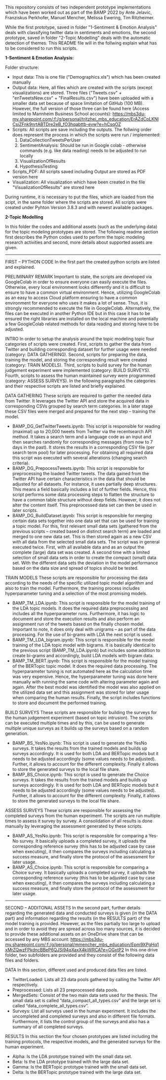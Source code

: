 This repository consists of two independent prototype implementations which have been worked out as part of the BAMP 2022 by Ante Jelavic, Franziskus Perkhofer, Manuel Mencher, Melissa Ewering, Tim Ritzheimer.

While the first prototype, saved in folder "1-Sentiment & Emotion Analysis" deals with classifying twitter data in sentiments and emotions, the second prototype, saved in folder "2-Topic Modelling" deals with the automatic detection of themes. This README file will in the follwing explain what has to be considered to run this scripts.

**1-Sentiment & Emotion Analysis:**

Folder structure:
- Input data: This is one file ("Demographics.xls") which has been created manually
- Output data: Here, all files which are created with the scripts (except visualizations) are stored. Three files ("Tweets.csv" + "enTweetsNew.csv" + "FinalResults.csv") have been uploaded with a smaller data set because of space limitation of GitHub (100 MB). However, the full version of those three can be found here (Access limited to Mannheim Business School accounts): https://mbs3du-my.sharepoint.com/:f:/g/personal/tritzhei_mbs_education/ErAZdCpLKNlCsiZFnk9nrtABTDre2eB_fO3hqabttb-evw?e=hCsqOZ 
- Scripts: All scripts are save including the outputs. The follwing order does represent the process in which the scripts were run / implemented:
    1. DataCollectionTweetsPerUser
    2. SentimentAnalysis: Should be run in Google colab - otherwise commands (e.g. like data reading) needs to be adjusted to run locally
    3. VisualizationOfResults
    4. HypothesisTesting
- Scripts_PDF: All scripts saved including Output are stored as PDF version here
- Visualization: All visualization which have been created in the file "VisualizationOfResults" are stored here

During runtime, it is necessary to put the files, which are loaded from the scipt, in the same folder where the scripts are stored. 
All scripts were created under Pyhton Version 3.8.3 and with newest available packages. 

**2-Topic Modelling**

In this folder the codes and additional assets (such as the underlying data) for the topic modeling prototypes are stored.
The following readme section first describes the Python codes used to perform the topic modeling research activities and second, more details about supported assets are given.

--------------------------------------------------------------
FIRST – PYTHON CODE
In the first part the created python scripts are listed and explained.

PRELIMINARY REMARK
Important to state, the scripts are developed via GoogleColab in order to ensure everyone can easily execute the files. Otherwise, every local environment looks differently and it is difficult to ensure to have a common virtual environment. Hence, utilizing GoogleColab as an easy to access Cloud platform ensuring to have a common environment for everyone who uses it makes a lot of sense. Thus, it is strongly recommended to execute the file in GoogleColab. Alternatively, the files can be executed in another Python IDE but in this case it has to be ensured the right libraries are installed on the local machine and potentially a few GoogleColab related methods for data reading and storing have to be adjusted.

INTRO
In order to setup the analysis around the topic modeling topic four categories of scripts were created.
First, scripts to gather the data from Twitter and building corresponding dataset for further usage were needed (category: DATA GATHERING). Second, scripts for preparing the data, training the model, and storing the corresponding result were created (category: TRAIN MODELS). Third, scripts to build survey for the human judgement experiment were implemented (category: BUILD SURVEYS). Fourth, scripts to assess the human maintained survey were programmed (category: ASSESS SURVEYS).
In the following paragraphs the categories and their respective scripts are listed and briefly explained.

DATA GATHERING
These scripts are required to gather the needed data from Twitter. It leverages the Twitter API and store the acquired data in corresponding CSVs grouped by search term categories. In a later stage these CSV files were merged and prepared for the next step – training the model.
-	BAMP_DG_GetTwitterTweets.ipynb: This script is responsible for reading (maximal) up to 20,000 tweets from Twitter via the recentsearch API method. It takes a search term and a language code as an input and then searches randomly for corresponding messages (from now to 7 days in the past). It stores the results in a corresponding CSV file (per search term pool) for later processing. For obtaining all required data this script was executed with several alterations (changing search criteria).
-	BAMP_DG_PrepocessTweets.ipynb: This script is responsible for preprocessing the loaded Twitter tweets. The data gained from the Twitter API have certain characteristics in the data that should be adjusted for all datasets. For instance, it uses partially deep structures. This means a field basically includes a list of further fields. Hence, this script performs some data processing steps to flatten the structure to have a common table structure without deep fields. However, it does not alter the content itself. This preprocessed data set can then be used in later scripts.
-	BAMP_DG_BuildDataset.ipynb: This script is responsible for merging certain data sets together into one data set that can be used for training a topic model. For this, first relevant small data sets (gathered from the previous scripts – created based on distinct search term) are loaded and merged to one new data set. This is then stored again as a new CSV with all data from the selected small data sets. The script was in general executed twice. First, with all available data and as an output the complete (large) data set was created. A second time with a limited selection of small data sets in order to create the compact (small) data set. With the different data sets the deviation in the model performance based on the data size and spread of topics should be tested.

TRAIN MODELS
These scripts are responsible for processing the data according to the needs of the specific utilized topic model algorithm and also to train the model. Furthermore, the training process includes hyperparameter tuning and a selection of the most promising models.
-	BAMP_TM_LDA.ipynb: This script is responsible for the model training of the LDA topic models. It does the required data preprocessing and includes all the hyperparameter runs. Furthermore, it has logic to document and store the execution results and also perform an assignment run of the tweets based on the finally chosen model. Important to note, it does only deal with unigrams – as part of the data processing. For the use of bi-grams with LDA the next script is used.
-	BAMP_TM_LDA_bigram.ipynb: This script is responsible for the model training of the LDA topic model with bigrams. It is basically identical to the previous script (BAMP_TM_LDA.ipynb) but includes some addition to create bi-grams and accordingly, build LDA models with bigram data.
-	BAMP_TM_BERT.ipynb: This script is responsible for the model training of the BERTopic topic model. It does the required data processing. The hyperparameter tuning is not automated here as the calculation time was very expensive. Hence, the hyperparameter tuning was done here manually with running the same code with altering parameter again and again. After the best model was identified the model was also applied on the utilized data set and this assignment was stored for later usage when comparing the human results. Finally, the script includes functions to store and document the performed training.

BUILD SURVEYS
These scripts are responsible for building the surveys for the human judgement experiment (based on topic intrusion). The scripts can be executed multiple times and by this, can be used to generate multiple unique surveys as it builds up the surveys based on a random generation.
-	BAMP_BS_YesNo.ipynb: This script is used to generate the YesNo surveys. It takes the results from the trained models and builds up surveys accordingly. It is used for both LDA and BERTopic models but it needs to be adjusted accordingly (some values needs to be adjusted). Further, it allows to account for the different complexity. Finally it allows to store the generated surveys to the local file share.
-	BAMP_BS_Choice.ipynb: This script is used to generate the Choice surveys. It takes the results from the trained models and builds up surveys accordingly. It is used for both LDA and BERTopic models but it needs to be adjusted accordingly (some values needs to be adjusted). Further, it allows to account for the different complexity. Finally, it allows to store the generated surveys to the local file share.

ASSESS SURVEYS
These scripts are responsible for assessing the completed surveys from the human experiment. The scripts are run multiple times to assess it survey by survey. A consolidation of all results is done manually by leveraging the assessment generated by these scripts.
-	BAMP_AS_YesNo.ipynb: This script is responsible for comparing a Yes-No survey. It basically uploads a completed survey, it uploads the corresponding reference survey (this has to be adjusted case by case when executing), it then compares the surveys including calculating a success measure, and finally store the protocol of the assessment for later usage.
-	BAMP_AS_Choice.ipynb: This script is responsible for comparing a Choice survey. It basically uploads a completed survey, it uploads the corresponding reference survey (this has to be adjusted case by case when executing), it then compares the surveys including calculating a success measure, and finally store the protocol of the assessment for later usage.


--------------------------------------------------------------
SECOND – ADDITONAL ASSETS
In the second part, further details regarding the generated data and conducted surveys is given (in the DATA part) and information regarding the results (in the RESULTS part) of the model training is provided.
However, as the files partially too large to upload and in order to avoid they are spread across too many sources, it is decided to provide these additional assets on an OneDrive share that can be accessed by any MBS account:
https://mbs3du-my.sharepoint.com/:f:/g/personal/mmencher_mbs_education/Epm9XPgHq1xMrZQwzFPkdncBBeP6QJSj94qXaxX4kiWRCA?e=OGxtP2
In this one drive folder, two subfolders are provided and they consist of the following data files and folders.

DATA
In this section, different used and produced data files are listed.
-	TwitterLoaded: Lists all 23 data pools gathered by calling the Twitter API respectively.
-	Preprocessed: Lists all 23 preprocessed data pools. 
-	MergedSets: Consist of the two main data sets used for the thesis. The small data set is called  “data_compact_all_types.csv” and the large set is called “data_complete_all_types.csv”.
-	Surveys: List all surveys used in the human experiment. It includes the uncompleted and completed surveys and also in different file formats. Furthermore, it lists the control group of the surveys and also has a summary of all completed surveys.

RESULTS
In this section the four chosen prototypes are listed including the training protocols, the respective models, and the generated surveys for the human experiment.
-	Alpha: Is the LDA prototype trained with the small data set.
-	Beta: Is the LDA prototype trained with the large data set.
-	Gamma: Is the BERTopic prototype trained with the small data set.
-	Delta: Is the BERTopic prototype trained with the large data set.
